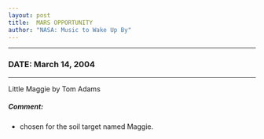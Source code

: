 ```yaml
---
layout: post
title:  MARS OPPORTUNITY
author: "NASA: Music to Wake Up By"
---
```


----
### DATE: March 14, 2004
----
Little Maggie by Tom Adams

##### Comment:
* chosen for the soil target named Maggie.
